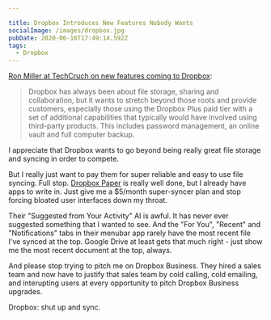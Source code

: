 ```yaml
---

title: Dropbox Introduces New Features Nobody Wants
socialImage: /images/dropbox.jpg
pubDate: 2020-06-16T17:49:14.592Z
tags:
  - Dropbox
---
```

[Ron Miller at TechCruch on new features coming to Dropbox](https://techcrunch.com/2020/06/16/dropbox-introduces-slew-of-new-features-for-business-and-home-users/):

> Dropbox has always been about file storage, sharing and collaboration, but it wants to stretch beyond those roots and provide customers, especially those using the Dropbox Plus paid tier with a set of additional capabilities that typically would have involved using third-party products. This includes password management, an online vault and full computer backup.

I appreciate that Dropbox wants to go beyond being really great file storage and syncing in order to compete.

But I really just want to pay them for super reliable and easy to use file syncing. Full stop. [Dropbox Paper](https://www.dropbox.com/paper) is really well done, but I already have apps to write in. Just give me a $5/month super-syncer plan and stop forcing bloated user interfaces down my throat.

Their "Suggested from Your Activity" AI is awful. It has never ever suggested something that I wanted to see. And the "For You", "Recent" and "Notifications" tabs in their menubar app rarely have the most recent file I've synced at the top. Google Drive at least gets that much right - just show me the most recent document at the top, always.

And please stop trying to pitch me on Dropbox Business. They hired a sales team and now have to justify that sales team by cold calling, cold emailing, and interupting users at every opportunity to pitch Dropbox Business upgrades.

Dropbox: shut up and sync.